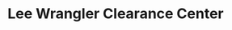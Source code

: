 ---
title: "Lee Wrangler Clearance Center"
url: /orlando/lee-wrangler-clearance-center/
shop: Kleidung
---